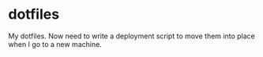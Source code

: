 dotfiles
========

My dotfiles.  Now need to write a deployment script to move them
into place when I go to a new machine.
